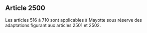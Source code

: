 Article 2500
----
Les articles 516 à 710 sont applicables à Mayotte sous réserve des adaptations
figurant aux articles 2501 et 2502.
